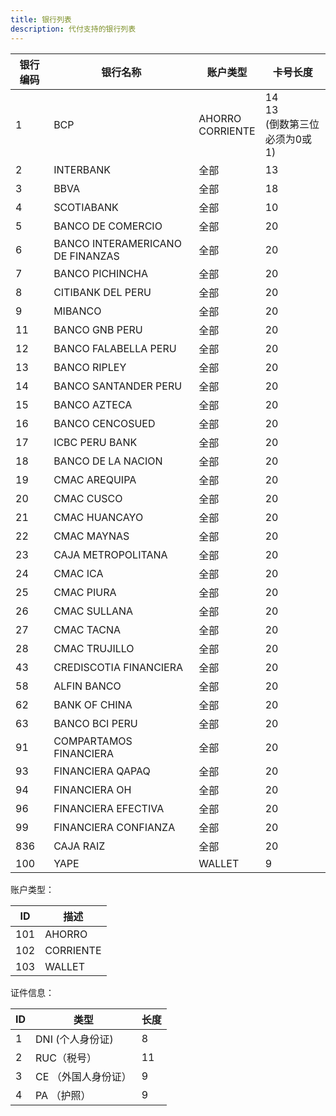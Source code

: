 ```yaml
---
title: 银行列表
description: 代付支持的银行列表
---
```


| 银行编码 | 银行名称                             | 账户类型                     | 卡号长度                          |
|------|----------------------------------|--------------------------|-------------------------------|
| 1    | BCP                              | AHORRO<br />CORRIENTE    | 14<br/>13 <br/> (倒数第三位必须为0或1) |
| 2    | INTERBANK                        | 全部                       | 13                            |
| 3    | BBVA                             | 全部                       | 18                            |
| 4    | SCOTIABANK                       | 全部                       | 10                            |
| 5    | BANCO DE COMERCIO                | 全部                       | 20                            |
| 6    | BANCO INTERAMERICANO DE FINANZAS | 全部                       | 20                            |
| 7    | BANCO PICHINCHA                  | 全部                       | 20                            |
| 8    | CITIBANK DEL PERU                | 全部                       | 20                            |
| 9    | MIBANCO                          | 全部                       | 20                            |
| 11   | BANCO GNB PERU                   | 全部                       | 20                            |
| 12   | BANCO FALABELLA PERU             | 全部                       | 20                            |
| 13   | BANCO RIPLEY                     | 全部                       | 20                            |
| 14   | BANCO SANTANDER PERU             | 全部                       | 20                            |
| 15   | BANCO AZTECA                     | 全部                       | 20                            |
| 16   | BANCO CENCOSUED                  | 全部                       | 20                            |
| 17   | ICBC PERU BANK                   | 全部                       | 20                            |
| 18   | BANCO DE LA NACION               | 全部                       | 20                            |
| 19   | CMAC AREQUIPA                    | 全部                       | 20                            |
| 20   | CMAC CUSCO                       | 全部                       | 20                            |
| 21   | CMAC HUANCAYO                    | 全部                       | 20                            |
| 22   | CMAC MAYNAS                      | 全部                       | 20                            |
| 23   | CAJA METROPOLITANA               | 全部                       | 20                            |
| 24   | CMAC ICA                         | 全部                       | 20                            |
| 25   | CMAC PIURA                       | 全部                       | 20                            |
| 26   | CMAC SULLANA                     | 全部                       | 20                            |
| 27   | CMAC TACNA                       | 全部                       | 20                            |
| 28   | CMAC TRUJILLO                    | 全部                       | 20                            |
| 43   | CREDISCOTIA FINANCIERA           | 全部                       | 20                            |
| 58   | ALFIN BANCO                      | 全部                       | 20                            |
| 62   | BANK OF CHINA                    | 全部                       | 20                            |
| 63   | BANCO BCI PERU                   | 全部                       | 20                            |
| 91   | COMPARTAMOS FINANCIERA           | 全部                       | 20                            |
| 93   | FINANCIERA QAPAQ                 | 全部                       | 20                            |
| 94   | FINANCIERA OH                    | 全部                       | 20                            |
| 96   | FINANCIERA EFECTIVA              | 全部                       | 20                            |
| 99   | FINANCIERA CONFIANZA             | 全部                       | 20                            |
| 836  | CAJA RAIZ                        | 全部                       | 20                            |
| 100  | YAPE                             | WALLET                   | 9                             |








账户类型：

| ID  | 描述        |
|-----|-----------|
| 101 | AHORRO    |
| 102 | CORRIENTE |
| 103 | WALLET    |



证件信息：

| ID   | 类型                | 长度 |
| ---- | ------------------- | ---- |
| 1    | DNI (个人身份证)    | 8    |
| 2    | RUC（税号）         | 11   |
| 3    | CE （外国人身份证） | 9    |
| 4    | PA （护照）         | 9    |

